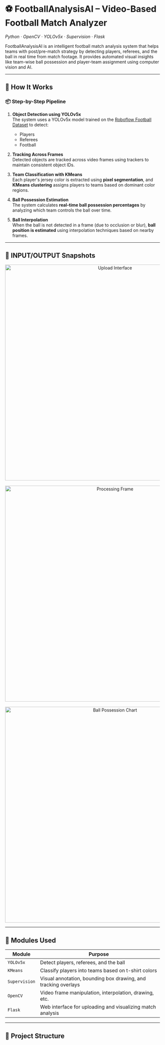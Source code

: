 # ⚽ FootballAnalysisAI – Video-Based Football Match Analyzer  
*Python · OpenCV · YOLOv5x · Supervision · Flask*

FootballAnalysisAI is an intelligent football match analysis system that helps teams with post/pre-match strategy by detecting players, referees, and the ball in real time from match footage. It provides automated visual insights like team-wise ball possession and player-team assignment using computer vision and AI.

---

## 🧠 How It Works

### 📦 Step-by-Step Pipeline

1. **Object Detection using YOLOv5x**  
   The system uses a YOLOv5x model trained on the [Roboflow Football Dataset](https://universe.roboflow.com/roboflow-jvuqo/football-players-detection-3zvbc/dataset/1) to detect:
   - Players
   - Referees
   - Football

2. **Tracking Across Frames**  
   Detected objects are tracked across video frames using trackers to maintain consistent object IDs.

3. **Team Classification with KMeans**  
   Each player's jersey color is extracted using **pixel segmentation**, and **KMeans clustering** assigns players to teams based on dominant color regions.

4. **Ball Possession Estimation**  
   The system calculates **real-time ball possession percentages** by analyzing which team controls the ball over time.

5. **Ball Interpolation**  
   When the ball is not detected in a frame (due to occlusion or blur), **ball position is estimated** using interpolation techniques based on nearby frames.


---

## 📸 INPUT/OUTPUT Snapshots

<div align="center">

<img src="upload.png" width="700" alt="Upload Interface"><br><br>
<img src="processing.png" width="700" alt="Processing Frame"><br><br>
<img src="possession_chart.png" width="700" alt="Ball Possession Chart">

</div>

---

## 🧩 Modules Used

| Module         | Purpose                                                             |
|----------------|---------------------------------------------------------------------|
| `YOLOv5x`      | Detect players, referees, and the ball                              |
| `KMeans`       | Classify players into teams based on t-shirt colors                 |
| `Supervision`  | Visual annotation, bounding box drawing, and tracking overlays      |
| `OpenCV`       | Video frame manipulation, interpolation, drawing, etc.              |
| `Flask`        | Web interface for uploading and visualizing match analysis          |

---

## 📂 Project Structure

